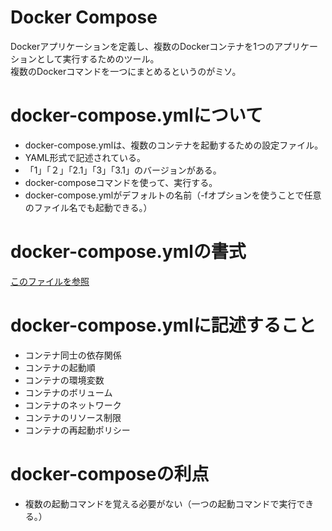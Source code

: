 # Docker Compose
Dockerアプリケーションを定義し、複数のDockerコンテナを1つのアプリケーションとして実行するためのツール。<br>
複数のDockerコマンドを一つにまとめるというのがミソ。

# docker-compose.ymlについて
- docker-compose.ymlは、複数のコンテナを起動するための設定ファイル。
- YAML形式で記述されている。
- 「1」「２」「2.1」「3」「3.1」のバージョンがある。
- docker-composeコマンドを使って、実行する。
- docker-compose.ymlがデフォルトの名前（-fオプションを使うことで任意のファイル名でも起動できる。）

# docker-compose.ymlの書式
[このファイルを参照](../sample/compose-sample-1/template.yml)

# docker-compose.ymlに記述すること
- コンテナ同士の依存関係
- コンテナの起動順
- コンテナの環境変数
- コンテナのボリューム
- コンテナのネットワーク
- コンテナのリソース制限
- コンテナの再起動ポリシー

# docker-composeの利点
- 複数の起動コマンドを覚える必要がない（一つの起動コマンドで実行できる。）